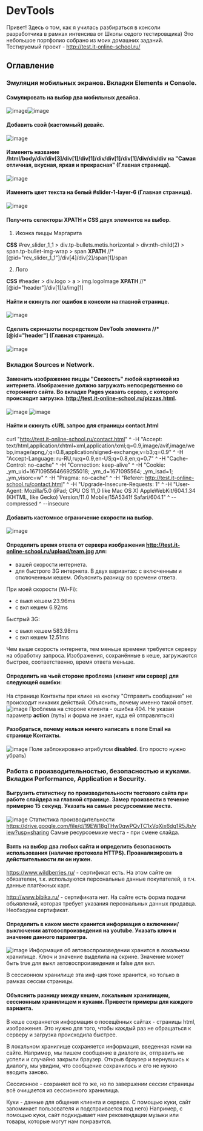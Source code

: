 # DevTools
Привет! Здесь о том, как я училась разбираться в консоли разработчика в рамках интенсива от Школы седого тестировщика)
Это небольшое портфолио собрано из моих домашних заданий.
Тестируемый проект - http://test.it-online-school.ru/

## Оглавление

### Эмуляция мобильных экранов. Вкладки Elements и Console.
#### Сэмулировать на выбор два мобильных девайса.
![image](https://user-images.githubusercontent.com/97261554/236709646-e1803044-db57-4ae1-8bd1-0cc8669a28e9.png)![image](https://user-images.githubusercontent.com/97261554/236709987-40dff923-4def-4a12-82ed-e9cde5d59c86.png)

#### Добавить свой (кастомный) девайс.
![image](https://user-images.githubusercontent.com/97261554/236710201-929141ac-40a2-44c7-81e2-c5a10f907bc6.png)

#### Изменить название /html/body/div/div[3]/div[1]/div[1]/div/div[1]/div[1]/div/div/div на "Самая отличная, вкусная, яркая и прекрасная" (Главная страница).
![image](https://user-images.githubusercontent.com/97261554/236710261-a0c21c95-43ee-44bf-88be-b81462e49d02.png)

#### Изменить цвет текста на белый #slider-1-layer-6 (Главная страница).
![image](https://user-images.githubusercontent.com/97261554/236710320-80f59cbf-88c4-4fb1-b193-812838e3cdcf.png)

#### Получить селекторы XPATH и CSS двух элементов на выбор.
1. Иконка пиццы Маргарита

**CSS** #rev_slider_1_1 > div.tp-bullets.metis.horizontal > div:nth-child(2) > span.tp-bullet-img-wrap > span
**XPATH** //*[@id="rev_slider_1_1"]/div[4]/div[2]/span[1]/span


2. Лого

**CSS** #header > div.logo > a > img.logoImage
**XPATH** //*[@id="header"]/div[1]/a/img[1]

#### Найти и скинуть лог ошибок в консоли на главной странице.
![image](https://user-images.githubusercontent.com/97261554/236710502-f2ebf281-93b0-479d-bb8a-ce631abea394.png)

#### Сделать скриншоты посредством DevTools элемента //*[@id="header"] (Главная страница).
![image](https://user-images.githubusercontent.com/97261554/236710659-6c6c4688-0c1f-4031-82f4-a943f1e6a5ed.png)

### Вкладки Sources и Network.
#### Заменить изображение пиццы "Свежесть" любой картинкой из интернета. Изображение должно загружать непосредственно со стороннего сайта. Во вкладке Pages указать сервер, с которого происходит загрузка. http://test.it-online-school.ru/pizzas.html.
![image](https://user-images.githubusercontent.com/97261554/236711046-8d6f5a7d-5aa8-4272-b0b8-0c5f39973db6.png)
![image](https://user-images.githubusercontent.com/97261554/236711129-ea801e0c-f4c6-4bd8-bfb1-dae559932751.png)

#### Найти и скинуть cURL запрос для страницы contact.html
curl "http://test.it-online-school.ru/contact.html" ^
  -H "Accept: text/html,application/xhtml+xml,application/xml;q=0.9,image/avif,image/webp,image/apng,*/*;q=0.8,application/signed-exchange;v=b3;q=0.9" ^
  -H "Accept-Language: ru-RU,ru;q=0.9,en-US;q=0.8,en;q=0.7" ^
  -H "Cache-Control: no-cache" ^
  -H "Connection: keep-alive" ^
  -H "Cookie: _ym_uid=1671095564669255018; _ym_d=1671095564; _ym_isad=1; _ym_visorc=w" ^
  -H "Pragma: no-cache" ^
  -H "Referer: http://test.it-online-school.ru/contact.html" ^
  -H "Upgrade-Insecure-Requests: 1" ^
  -H "User-Agent: Mozilla/5.0 (iPad; CPU OS 11_0 like Mac OS X) AppleWebKit/604.1.34 (KHTML, like Gecko) Version/11.0 Mobile/15A5341f Safari/604.1" ^
  --compressed ^
  --insecure
  
  #### Добавить кастомное ограничение скорости на выбор.
  ![image](https://user-images.githubusercontent.com/97261554/236711235-5afe8884-075b-4666-900f-c9a5edbaf242.png)

  #### Определить время ответа от сервера изображения http://test.it-online-school.ru/upload/team.jpg для:
- вашей скорости интернета.
- для быстрого 3G интернета.
В двух вариантах: с включенным и отключенным кешем. Объяснить разницу во времени ответа.

При моей скорости (Wi-Fi):
- с выкл кешем 23.96ms
- с вкл кешем 6.92ms

Быстрый 3G:
- с выкл кешем 583.98ms
 - с вкл кешем 12.51ms

Чем выше скорость интернета, тем меньше времени 
требуется серверу на обработку запроса. 
Изображения, сохранённые в кеше, загружаются быстрее,
соответственно, время ответа меньше.

#### Определить на чьей стороне проблема (клиент или сервер) для следующей ошибки:
На странице Контакты при клике на кнопку "Отправить сообщение" не происходит никаких действий.
Объяснить, почему именно такой ответ.
![image](https://user-images.githubusercontent.com/97261554/236711351-5b22fa40-75f5-4f2d-8a37-0efebadaa479.png)
Проблема на стороне клиента - ошибка 404. 
Не указан параметр **action** (путь) 
и форма не знает, куда ей отправляться)

 #### Разобраться, почему нельзя ничего написать в поле Email на странице Контакты.
 ![image](https://user-images.githubusercontent.com/97261554/236711431-73e5d1d4-314a-4955-893d-221ba9e22016.png)
Поле заблокировано атрибутом **disabled**.
Его просто нужно убрать)

### Работа с производительностью, безопасностью и куками. Вкладки Performance, Application и Security.

#### Выгрузить статистику по производительности тестового сайта при работе слайдера на главной странице. Замер произвести в течение примерно 15 секунд. Указать на самые ресурсоемкие места.
![image](https://user-images.githubusercontent.com/97261554/236711639-eeed32bc-0042-494b-a0fc-e5ea548982df.png)
Статистика производительности https://drive.google.com/file/d/19EW18gTHw0qwPQvTC1xVqXix6dg1R5Jb/view?usp=sharing
Самые ресурсоемкие места - при смене слайда.

#### Взять на выбор два любых сайта и определить безопасность использования (наличие протокола HTTPS). Проанализировать в действительности ли он нужен.

https://www.wildberries.ru/ - сертификат есть. 
На этом сайте он обязателен, т.к. используются персональные данные 
покупателей, в т.ч. данные платёжных карт.

http://www.bibika.ru/ - сертификата нет. 
На сайте есть форма подачи объявлений, которая требует указания 
персональных данных продавца. Необходим сертификат.

#### Определить в каком месте хранится информация о включении/выключении автовоспроизведения на youtube. Указать ключ и значение данного параметра.
![image](https://user-images.githubusercontent.com/97261554/236711926-8503fb5b-0900-4c5b-bcfb-85da2bd99a40.png)
Информация об автовоспроизведении хранится в локальном хранилище.
Ключ и значение выделила на скрине. Значение может быть true 
для выкл автовоспроизведения и false для вкл.

В сессионном хранилище эта инф-ция тоже хранится, но только в 
рамках сессии страницы.

#### Объяснить разницу между кешем, локальным хранилищем, сессионным хранилищем и куками. Привести примеры для каждого варианта.
В кеше сохраняется информация о посещённых сайтах - страницы html, 
изображения. Это нужно для того, чтобы каждый раз не обращаться к 
серверу и загрузка происходила быстрее.

В локальном хранилище сохраняется информация, введенная нами 
на сайте. Например, мы пишем сообщение в диалоге вк, отправить не 
успели и случайно закрыли браузер. Открыв браузер и вернувшись к 
диалогу, мы увидим, что сообщение сохранилось и его не нужно 
вводить заново.

Сессионное - сохраняет всё то же, но по завершении сессии страницы 
всё очищается из сессионного хранилища.

Куки - данные для общения клиента и сервера. С помощью куки, сайт 
запоминает пользователя и подстраивается под него) 
Например, с помощью куки, сайт подкидывает нам рекомендации 
музыки или товары, которые могут нам понравится.



